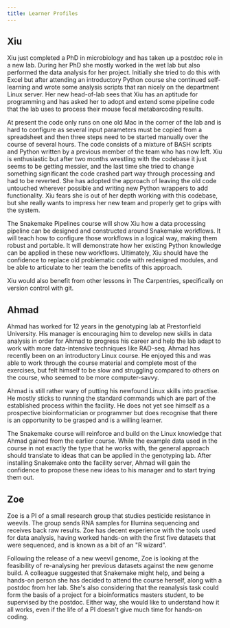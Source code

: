 ```yaml
---
title: Learner Profiles
---
```


## Xiu

Xiu just completed a PhD in microbiology and has taken up a postdoc role in a new lab. During her
PhD she mostly worked in the wet lab but also performed the data analysis for her project.
Initially she tried to do this with Excel but after attending an introductory Python course she
continued self-learning and wrote some analysis scripts that ran nicely on the department Linux
server. Her new head-of-lab sees that Xiu has an aptitude for programming and has asked her to
adopt and extend some pipeline code that the lab uses to process their mouse fecal metabarcoding
results.

At present the code only runs on one old Mac in the corner of the lab and is hard to configure as
several input parameters must be copied from a spreadsheet and then three steps need to be started
manually over the course of several hours. The code consists of a mixture of BASH scripts and
Python written by a previous member of the team who has now left. Xiu is enthusiastic but after
two months wrestling with the codebase it just seems to be getting messier, and the last time she
tried to change something significant the code crashed part way through processing and had to be
reverted. She has adopted the approach of leaving the old code untouched wherever possible and
writing new Python wrappers to add functionality. Xiu fears she is out of her depth working with
this codebase, but she really wants to impress her new team and properly get to grips with the
system.

The Snakemake Pipelines course will show Xiu how a data processing pipeline can be designed and
constructed around Snakemake workflows. It will teach how to configure those workflows in a logical
way, making them robust and portable. It will demonstrate how her existing Python knowledge can be
applied in these new workflows. Ultimately, Xiu should have the confidence to replace old
problematic code with redesigned modules, and be able to articulate to her team the benefits of
this approach.

Xiu would also benefit from other lessons in The Carpentries, specifically on version control
with git.

## Ahmad

Ahmad has worked for 12 years in the genotyping lab at Prestonfield University. His manager is
encouraging him to develop new skills in data analysis in order for Ahmad to progress his career
and help the lab adapt to work with more data-intensive techniques like RAD-seq. Ahmad has recently
been on an introductory Linux course. He enjoyed this and was able to work through the course
material and complete most of the exercises, but felt himself to be slow and struggling compared to
others on the course, who seemed to be more computer-savvy.

Ahmad is still rather wary of putting his newfound Linux skills into practise. He mostly sticks to
running the standard commands which are part of the established process within the facility. He
does not yet see himself as a prospective bioinformatician or programmer but does recognise that
there is an opportunity to be grasped and is a willing learner.

The Snakemake course will reinforce and build on the Linux knowledge that Ahmad gained from the
earlier course. While the example data used in the course in not exactly the type that he works
with, the general approach should translate to ideas that can be applied in the genotyping lab.
After installing Snakemake onto the facility server, Ahmad will gain the confidence to propose
these new ideas to his manager and to start trying them out.

## Zoe

Zoe is a PI of a small research group that studies pesticide resistance in weevils. The group sends
RNA samples for Illumina sequencing and receives back raw results. Zoe has decent experience with
the tools used for data analysis, having worked hands-on with the first five datasets that were
sequenced, and is known as a bit of an "R wizard".

Following the release of a new weevil genome, Zoe is looking at the feasibility of re-analysing her
previous datasets against the new genome build. A colleague suggested that Snakemake might help,
and being a hands-on person she has decided to attend the course herself, along with a postdoc from
her lab. She's also considering that the reanalysis task could form the basis of a project for a
bioinformatics masters student, to be supervised by the postdoc. Either way, she
would like to understand how it all works, even if the life of a PI doesn't give much time for
hands-on coding.

